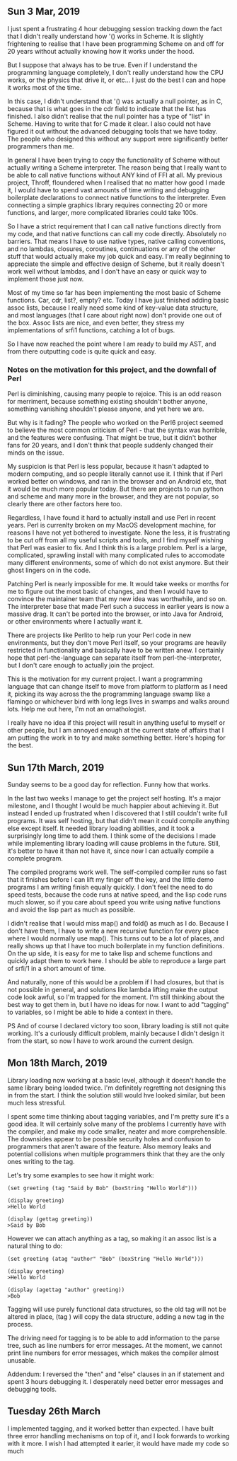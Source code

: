 ## Sun 3 Mar, 2019

I just spent a frustrating 4 hour debugging session tracking down the fact that I didn't really understand how '() works in Scheme.  It is slightly frightening to realise that I have been programming Scheme on and off for 20 years without actually knowing how it works under the hood.

But I suppose that always has to be true.  Even if I understand the programming language completely, I don't really understand how the CPU works, or the physics that drive it, or etc...  I just do the best I can and hope it works most of the time.

In this case, I didn't understand that '() was actually a null pointer, as in C, because that is what goes in the cdr field to indicate that the list has finished.  I also didn't realise that the null pointer has a type of "list" in Scheme.  Having to write that for C made it clear.  I also could not have figured it out without the advanced debugging tools that we have today.  The people who designed this without any support were significantly better programmers than me.

In general I have been trying to copy the functionality of Scheme without actually writing a Scheme interpreter.  The reason being that I really want to be able to call native functions without ANY kind of FFI at all.  My previous project, Throff, floundered when I realised that no matter how good I made it, I would have to spend vast amounts of time writing and debugging boilerplate declarations to connect native functions to the interpreter.  Even connecting a simple graphics library requires connecting 20 or more functions, and larger, more complicated libraries could take 100s.

So I have a strict requirement that I can call native functions directly from my code, and that native functions can call my code directly.  Absolutely no barriers.  That means I have to use native types, native calling conventions, and no lambdas, closures, coroutines, continuations or any of the other stuff that would actually make my job quick and easy.  I'm really beginning to appreciate the simple and effective design of Scheme, but it really doesn't work well without lambdas, and I don't have an easy or quick way to implement those just now.

Most of my time so far has been implementing the most basic of Scheme functions.  Car, cdr, list?, empty? etc.  Today I have just finished adding basic assoc lists, because I really need some kind of key-value data structure, and most languages (that I care about right now) don't provide one out of the box.  Assoc lists are nice, and even better, they stress my implementations of srfi1 functions, catching a lot of bugs.

So I have now reached the point where I am ready to build my AST, and from there outputting code is quite quick and easy.

### Notes on the motivation for this project, and the downfall of Perl

Perl is diminishing, causing many people to rejoice.  This is an odd reason for merriment, because something existing shouldn't bother anyone, something vanishing shouldn't please anyone, and yet here we are.

But why is it fading?  The people who worked on the Perl6 project seemed to believe the most common criticism of Perl - that the syntax was horrible, and the features were confusing.  That might be true, but it didn't bother fans for 20 years, and I don't think that people suddenly changed their minds on the issue.

My suspicion is that Perl is less popular, because it hasn't adapted to modern computing, and so people literally cannot use it.  I think that if Perl worked better on windows, and ran in the browser and on Android etc, that it would be much more popular today.  But there are projects to run python and scheme and many more in the browser, and they are not popular, so clearly there are other factors here too.

Regardless, I have found it hard to actually install and use Perl in recent years.  Perl is currenlty broken on my MacOS development machine, for reasons I have not yet bothered to investigate.  None the less, it is frustrating to be cut off from all my useful scripts and tools, and I find myself wishing that Perl was easier to fix.  And I think this is a large problem.  Perl is a large, complicated, sprawling install with many complicated rules to accomodate many different
environments, some of which do not exist anymore.  But their ghost lingers on in the code.

Patching Perl is nearly impossible for me.  It would take weeks or months for me to figure out the most basic of changes, and then I would have to convince the maintainer team that my new idea was worthwhile, and so on.  The interpreter base that made Perl such a success in earlier years is now a massive drag.  It can't be ported into the browser, or into Java for Android, or other environments where I actually want it.  

There are projects like Perlito to help run your Perl code in new environments, but they don't move Perl itself, so your programs are heavily restricted in functionality and basically have to be written anew.  I certainly hope that perl-the-language can separate itself from perl-the-interpreter, but I don't care enough to actually join the project.

This is the motivation for my current project.  I want a programming language that can change itself to move from platform to platform as I need it, picking its way across the the programming language swamp like a flamingo or whichever bird with long legs lives in swamps and walks around lots.  Help me out here, I'm not an ornathologist.

I really have no idea if this project will result in anything useful to myself or other people, but I am annoyed enough at the current state of affairs that I am putting the work in to try and make something better.  Here's hoping for the best.

## Sun 17th March, 2019

Sunday seems to be a good day for reflection.  Funny how that works.

In the last two weeks I manage to get the project self hosting.  It's a major milestone, and I thought I would be much happier about achieving it.  But instead I ended up frustrated when I discovered that I still couldn't write full programs.  It was self hosting, but that didn't mean it could compile anything else except itself.  It needed library loading abilities, and it took a surprisingly long time to add them.  I think some of the decisions I made while implementing library loading will cause problems in the future.  Still, it's better to have it than not have it, since now I can actually compile a complete program.

The compiled programs work well.  The self-compiled compiler runs so fast that it finishes before I can lift my finger off the key, and the little demo programs I am writing finish equally quickly.  I don't feel the need to do speed tests, because the code runs at native speed, and the lisp code runs much slower, so if you care about speed you write using native functions and avoid the lisp part as much as possible.

I didn't realise that I would miss map() and fold() as much as I do.  Because I don't have them, I have to write a new recursive function for every place where I would normally use map().  This turns out to be a lot of places, and really shows up that I have too much boilerplate in my function definitions.  On the up side, it is easy for me to take lisp and scheme functions and quickly adapt them to work here.  I should be able to reproduce a large part of srfi/1 in a short amount of time.

And naturally, none of this would be a problem if I had closures, but that is not possible in general, and solutions like lambda lifting make the output code look awful, so I'm trapped for the moment.  I'm still thinking about the best way to get them in, but I have no ideas for now.  I want to add "tagging" to variables, so I might be able to hide a context in there.

PS And of course I declared victory too soon, library loading is still not quite working.  It's a curiously difficult problem, mainly because I didn't design it from the start, so now I have to work around the current design.

## Mon 18th March, 2019

Library loading now working at a basic level, although it doesn't handle the same library being loaded twice.  I'm definitely regretting not designing this in from the start.  I think the solution still would hve looked similar, but been much less stressful.

I spent some time thinking about tagging variables, and I'm pretty sure it's a good idea.  It will certainly solve many of the problems I currently have with the compiler, and make my code smaller, neater and more comprehensible.  The downsides appear to be possible security holes and confusion to programmers that aren't aware of the feature.  Also memory leaks and potential collisions when multiple programmers think that they are the only ones writing to the tag.

Let's try some examples to see how it might work:

    (set greeting (tag "Said by Bob" (boxString "Hello World")))

    (display greeting)
    >Hello World

    (display (gettag greeting))
    >Said by Bob

However we can attach anything as a tag, so making it an assoc list is a natural thing to do:

    (set greeting (atag "author" "Bob" (boxString "Hello World")))

    (display greeting)
    >Hello World

    (display (agettag "author" greeting))
    >Bob

Tagging will use purely functional data structures, so the old tag will not be altered in place, (tag ) will copy the data structure, adding a new tag in the process.

The driving need for tagging is to be able to add information to the parse tree, such as line numbers for error messages.  At the moment, we cannot print line numbers for error messages, which makes the compiler almost unusable.

Addendum:  I reversed the "then" and "else" clauses in an if statement and spent 3 hours debugging it.  I desperately need better error messages and debugging tools.


## Tuesday 26th March

I implemented tagging, and it worked better than expected.  I have built three error handling mechanisms on top of it, and I look forwards to working with it more.  I wish I had attempted it earler, it would have made my code so much 
